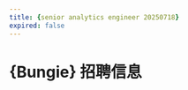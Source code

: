 ```yaml
---
title: {senior analytics engineer 20250718}
expired: false
---
```


# {Bungie} 招聘信息

<JobPostingTable job-posting-json-path="bungie/data/senior-analytics-engineer-20250718.json" />